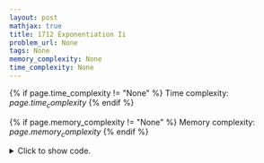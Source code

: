 ```yaml
---
layout: post
mathjax: true
title: 1712 Exponentiation Ii
problem_url: None
tags: None
memory_complexity: None
time_complexity: None
---
```




{% if page.time_complexity != "None" %}
Time complexity: ${{ page.time_complexity }}$
{% endif %}

{% if page.memory_complexity != "None" %}
Memory complexity: ${{ page.memory_complexity }}$
{% endif %}

<details>
<summary>
<p style="display:inline">Click to show code.</p>
</summary>
```cpp
{% raw %}
using namespace std;
using ll = long long;
using ii = pair<int, int>;
using vi = vector<int>;
int const MOD = 1e9 + 7;
int phi(int n)
{
    int result = n;
    for (int i = 2; i * i <= n; i++)
    {
        if (n % i == 0)
        {
            while (n % i == 0)
                n /= i;
            result -= result / i;
        }
    }
    if (n > 1)
        result -= result / n;
    return result;
}
ll modpow(ll a, ll b, ll mod)
{
    a %= mod;
    ll ans = 1;
    while (b > 0)
    {
        if (b % 2 == 1)
            ans = ans * a % mod;
        a = a * a % mod;
        b >>= 1;
    }
    return ans;
}
int main(void)
{
    int t, PHI = phi(MOD);
    cin >> t;
    while (t--)
    {
        int a, b, c;
        cin >> a >> b >> c;
        cout << modpow(a, modpow(b, c, PHI), MOD) << endl;
    }
    return 0;
}

{% endraw %}
```
</details>

